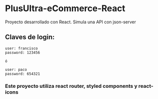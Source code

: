 # PlusUltra-eCommerce-React

Proyecto desarrollado con React.
Simula una API con json-server

## Claves de login: 
    user: francisco
    password: 123456

    ó

    user: paco
    password: 654321

### Este proyecto utiliza react router, styled components y react-icons
